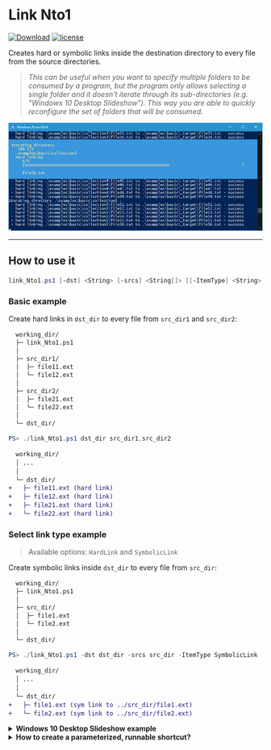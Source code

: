 # **Link Nto1**

[![Download](https://img.shields.io/badge/download-latest-blue.svg?style=flat-square&logo=github&logoColor=white)](https://github.com/VaSe7u/link_Nto1/releases/latest) [![license](https://img.shields.io/badge/license-MIT-lightgrey.svg?style=flat-square)](LICENSE)

Creates hard or symbolic links inside the destination directory to every file from the source directories.

> *This can be useful when you want to specify multiple folders to be consumed by
a program, but the program only allows selecting a single folder and it doesn't
iterate through its sub-directories (e.g. "Windows 10 Desktop Slideshow"). This
way you are able to quickly reconfigure the set of folders that will be
consumed.*

![screenshot][ss]

<!-- <p align="center">
  <img src="./img/screenshot.png" alt="link_Nto1 screenshot" width="738">
</p> -->

---

## **How to use it**
```powershell
link_Nto1.ps1 [-dst] <String> [-srcs] <String[]> [[-ItemType] <String>]
```

### **Basic example**
Create hard links in `dst_dir` to every file from `src_dir1` and `src_dir2`:
```
  working_dir/
  ├─ link_Nto1.ps1
  │
  ├─ src_dir1/
  │  ├─ file11.ext
  │  └─ file12.ext
  │
  ├─ src_dir2/
  │  ├─ file21.ext
  │  └─ file22.ext
  │
  └─ dst_dir/
```
```powershell
PS> ./link_Nto1.ps1 dst_dir src_dir1,src_dir2
```

```diff
  working_dir/
  │ ...
  │
  └─ dst_dir/
+   ├─ file11.ext (hard link)
+   ├─ file12.ext (hard link)
+   ├─ file21.ext (hard link)
+   └─ file22.ext (hard link)
```

### **Select link type example**
> Available options: `HardLink` and `SymbolicLink`

Create symbolic links inside `dst_dir` to every file from `src_dir`:
```
  working_dir/
  ├─ link_Nto1.ps1
  │
  ├─ src_dir/
  │  ├─ file1.ext
  │  └─ file2.ext
  │
  └─ dst_dir/
```
```powershell
PS> ./link_Nto1.ps1 -dst dst_dir -srcs src_dir -ItemType SymbolicLink
```

```diff
  working_dir/
  │ ...
  │
  └─ dst_dir/
+   ├─ file1.ext (sym link to ../src_dir/file1.ext)
+   └─ file2.ext (sym link to ../src_dir/file2.ext)
```

<details><summary><strong>Windows 10 Desktop Slideshow example</strong></summary>

```
  slideshow/
  ├─ link_Nto1.ps1
  │
  ├─ beach/
  │  ├─ beach.jpg
  │  └─ water.jpg
  │
  ├─ electronics/
  │  ├─ ic.jpg
  │  ├─ rpi4b.png
  │  └─ sd card.jpg
  │
  ├─ nature/
  │  ├─ clouds.jpg
  │  └─ mountain.jpg
  │
  └─ _target/
```

Create hard links in folder `_target` to the files in folders `beach` and `nature`:
```powershell
PS> ./link_Nto1.ps1 -dst _target -srcs beach,nature
```

```diff
  slideshow/
  | ...
  │
  └─ _target/
+   ├─ beach.jpg
+   ├─ water.jpg
+   ├─ clouds.jpg
+   └─ mountain.jpg
```

Change the hard links to the files from folders `beach` and `electronics`:
```powershell
PS> ./link_Nto1.ps1 -dst _target -srcs beach,electronics
```

```diff
  slideshow/
  | ...
  │
  └─ _target/
    ├─ beach.jpg
    ├─ water.jpg
-   ├─ clouds.jpg
-   ├─ mountain.jpg
+   ├─ ic.jpg
+   ├─ rpi4b.png
+   └─ sd card.jpg
```
</details>

<details><summary><strong>How to create a parameterized, runnable shortcut?</strong></summary>

- create the shortcut
- in `Properties`:
  * in field `Target`:
    + prepend "powershell" before "\path\link_Nto1.ps1"
    + append the desired arguments after "\path\link_Nto1.ps1"
 - set field `Start in` according to the location of the specified folders

</details>


[ss]: ./img/screenshot.png
